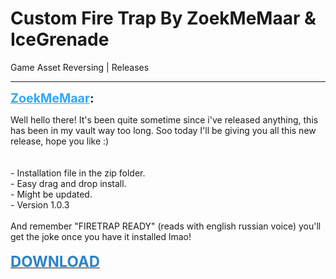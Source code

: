 # Custom Fire Trap By ZoekMeMaar & IceGrenade
Game Asset Reversing | Releases

---
<strong style="font-size: 1.4em;"><span style="text-decoration: underline;text-decoration-color: #34a7f9;"><span style="color:#34a7f9;">ZoekMeMaar</span></span>:</strong>

<p>Well hello there! It&#39;s been quite sometime since i&#39;ve released anything, this has been in my vault way too long. Soo today I&#39;ll be giving you all this new release, hope you like :)<br /><br /><br />- Installation file in the zip folder.<br />- Easy drag and drop install.<br />- Might be updated.<br />- Version 1.0.3<br /><br />And remember &quot;FIRETRAP READY&quot; (reads with english russian voice) you&#39;ll get the joke once you have it installed lmao!<br /><br /><a href="https://mega.nz/file/T8MSxISI#2di1OdsKcp0O8XvecuysIonqvpn8ty3MxZ0d-FGyRpA"><strong><span style="color:rgb(44, 130, 201);"><span style="font-size:1.7em;">DOWNLOAD</span></span></strong></a></p>
